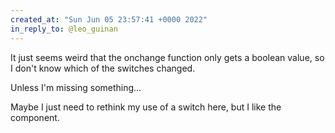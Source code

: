 ```yaml
---
created_at: "Sun Jun 05 23:57:41 +0000 2022"
in_reply_to: @leo_guinan
---
```


It just seems weird that the onchange function only gets a boolean value, so I don't know which of the switches changed.

Unless I'm missing something...

Maybe I just need to rethink my use of a switch here, but I like the component.